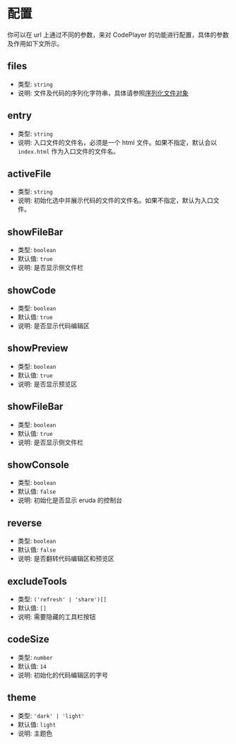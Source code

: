 # 配置

你可以在 url 上通过不同的参数，来对 CodePlayer 的功能进行配置，具体的参数及作用如下文所示。

## files

- 类型: `string`
- 说明: 文件及代码的序列化字符串，具体请参照[序列化文件对象](/guide/start.html#_2-序列化文件对象)

## entry

- 类型: `string`
- 说明: 入口文件的文件名，必须是一个 html 文件。如果不指定，默认会以 `index.html` 作为入口文件的文件名。

## activeFile

- 类型: `string`
- 说明: 初始化选中并展示代码的文件的文件名。如果不指定，默认为入口文件。

## showFileBar

- 类型: `boolean`
- 默认值: `true`
- 说明: 是否显示侧文件栏

## showCode

- 类型: `boolean`
- 默认值: `true`
- 说明: 是否显示代码编辑区

## showPreview

- 类型: `boolean`
- 默认值: `true`
- 说明: 是否显示预览区

## showFileBar

- 类型: `boolean`
- 默认值: `true`
- 说明: 是否显示侧文件栏

## showConsole

- 类型: `boolean`
- 默认值: `false`
- 说明: 初始化是否显示 eruda 的控制台

## reverse

- 类型: `boolean`
- 默认值: `false`
- 说明: 是否翻转代码编辑区和预览区

## excludeTools

- 类型: `('refresh' | 'share')[]`
- 默认值: `[]`
- 说明: 需要隐藏的工具栏按钮

## codeSize

- 类型: `number`
- 默认值: `14`
- 说明: 初始化的代码编辑区的字号

## theme

- 类型: `'dark' | 'light'`
- 默认值: `light`
- 说明: 主题色

